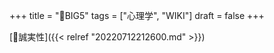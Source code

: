 +++
title = "📝BIG5"
tags = ["心理学", "WIKI"]
draft = false
+++

[📝誠実性]({{< relref "20220712212600.md" >}})
